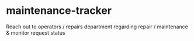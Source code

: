 # maintenance-tracker
Reach out to operators / repairs department regarding repair / maintenance &amp; monitor request status
